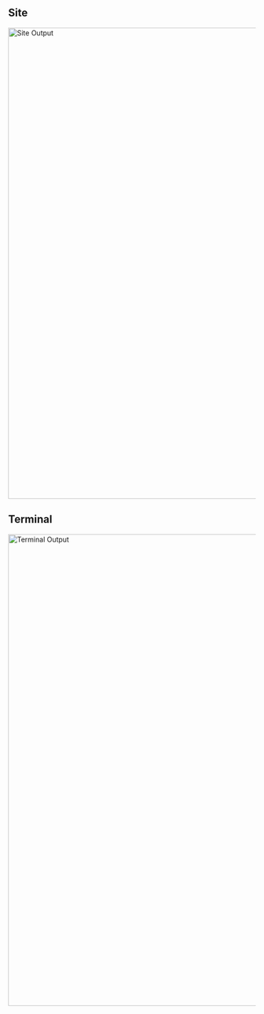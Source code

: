 ## Site

<img width="959" alt="Site Output" src="https://user-images.githubusercontent.com/61201838/183279213-30c08569-7448-4ff8-a6f1-c04edec861db.png">

## Terminal

<img width="960" alt="Terminal Output" src="https://user-images.githubusercontent.com/61201838/183279217-3280f2b2-0b2b-4ba9-a87a-5a666f81a1cc.png">
